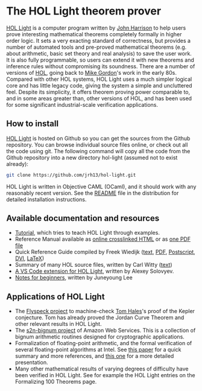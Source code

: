 # The HOL Light theorem prover

[HOL Light](https://github.com/jrh13/hol-light) is a computer program written
by [John Harrison](https://www.cl.cam.ac.uk/~jrh13/hol-light/) to help users
prove interesting mathematical theorems completely formally in higher order logic.
It sets a very exacting standard of correctness, but provides a
number of automated tools and pre-proved mathematical theorems (e.g. about
arithmetic, basic set theory and real analysis) to save the user work. It is
also fully programmable, so users can extend it with new theorems and inference
rules without compromising its soundness. There are a number of versions of
[HOL](http://www.cl.cam.ac.uk/Research/HVG/HOL/), going back to
[Mike Gordon](http://www.cl.cam.ac.uk/users/mjcg)'s work in the early 80s.
Compared with other HOL systems, HOL Light uses a much simpler logical core
and has little legacy code, giving the system a simple and uncluttered feel.
Despite its simplicity, it offers theorem proving power comparable to, and in
some areas greater than, other versions of HOL, and has been used for some
significant industrial-scale verification applications.


## How to install

[HOL Light](https://github.com/jrh13/hol-light) is hosted on Github so you can
get the sources from the Github repository. You can browse individual source
files online, or check out all the code using git. The following command will
copy all the code from the Github repository into a new directory hol-light
(assumed not to exist already):

```bash
git clone https://github.com/jrh13/hol-light.git
```

HOL Light is written in Objective CAML (OCaml), and it should work with any
reasonably recent version.
See the [README](https://github.com/jrh13/hol-light/blob/master/README) file
in the distribution for detailed installation instructions.


## Available documentation and resources

- [Tutorial](tutorial.pdf), which tries to teach HOL Light through examples.
- Reference Manual available as [online crosslinked HTML](references/HTML/reference.html) or
  as [one PDF file](references/reference.pdf)
- Quick Reference Guide compiled by Freek Wiedijk ([text](holchart/holchart.txt), [PDF](holchart/holchart.pdf), [Postscript](holchart/holchart.ps), [DVI](holchart/holchart.dvi), [LaTeX](holchart/holchart.teX))
- Summary of many HOL source files, written by Carl Witty ([text](summary.txt))
- [A VS Code extension for HOL Light](https://marketplace.visualstudio.com/items?itemName=monadius.hol-light-simple), written by Alexey Solovyev.
- [Notes for beginners](https://github.com/aqjune/hol-light-materials/tree/main), written by Juneyoung Lee

## Applications of HOL Light

- The [Flyspeck project](http://code.google.com/p/flyspeck/) to machine-check [Tom Hales](http://www.math.pitt.edu/~thales/)'s proof of the Kepler conjecture.
Tom has already proved the Jordan Curve Theorem and other relevant results in HOL Light.
- The [s2n-bignum project](https://github.com/awslabs/s2n-bignum/) of Amazon Web Services. This is a collection of bignum arithmetic routines
designed for cryptographic applications.
- Formalization of floating-point arithmetic, and the formal verification of several floating-point algorithms at Intel.
See [this paper](http://www.cl.cam.ac.uk/~jrh13/papers/iday.html) for a quick summary and more references,
and [this one](http://www.cl.cam.ac.uk/~jrh13/papers/sfm.html) for a more detailed presentation.
- Many other mathematical results of varying degrees of difficulty have been verified in HOL Light.
See for example the HOL Light entries on the Formalizing 100 Theorems page.

